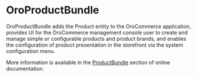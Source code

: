 # OroProductBundle

OroProductBundle adds the Product entity to the OroCommerce application, provides UI for the OroCommerce management console user to create and manage simple or configurable products and product brands, and enables the configuration of product presentation in the storefront via the system configuration menu.

More information is available in the [ProductBundle](https://doc.oroinc.com/backend/bundles/commerce/ProductBundle/) section of online documentation.
